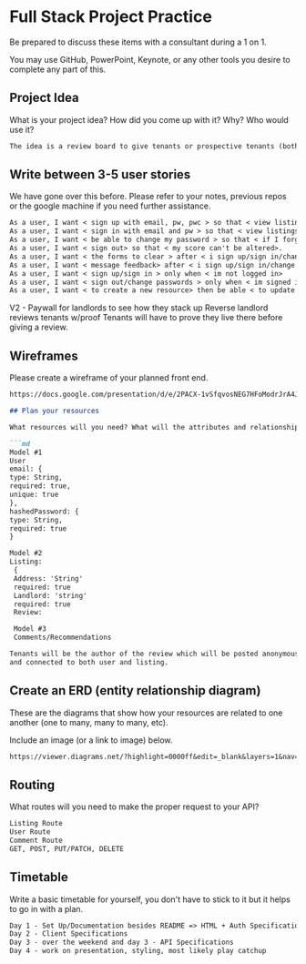 # Full Stack Project Practice

Be prepared to discuss these items with a consultant during a 1 on 1.

You may use GitHub, PowerPoint, Keynote, or any other tools you desire to
complete any part of this.

## Project Idea

What is your project idea?  How did you come up with it? Why? Who would use it?

```md
The idea is a review board to give tenants or prospective tenants (both considered a user) a better understanding of living conditions for a building/apt. It will be tenant (user) focused with tenants leaving  reviews (posted anonymously - v2) and tie the review to a complex without an apt attached. This will protect tenants if they are currently a tenant.

```

## Write between 3-5 user stories

We have gone over this before. Please refer to your notes, previous repos or the
google machine if you need further assistance.

```md
As a user, I want < sign up with email, pw, pwc > so that < view listings >.
As a user, I want < sign in with email and pw > so that < view listings >.
As a user, I want < be able to change my password > so that < if I forget my password>.
As a user, I want < sign out> so that < my score can't be altered>.
As a user, I want < the forms to clear > after < i sign up/sign in/change password/sign out>
As a user, I want < message feedback> after < i sign up/sign in/change password/sign out>
As a user, I want < sign up/sign in > only when < im not logged in>
As a user, I want < sign out/change passwords > only when < im signed in>
As a user, I want < to create a new resource> then be able < to update or delete the resource>
```

V2 - Paywall for landlords to see how they stack up
     Reverse landlord reviews tenants w/proof
     Tenants will have to prove they live there before giving a review.

## Wireframes

Please create a wireframe of your planned front end.

```md
https://docs.google.com/presentation/d/e/2PACX-1vSfqvosNEG7HFoModrJrA4JNP3x7D6y7zTzhYvZiCRw73JWG4YpIWazzLt2ItdamRHCJMinNjYJvXbb/pub?start=false&loop=false&delayms=3000```

## Plan your resources

What resources will you need? What will the attributes and relationships be?

```md
Model #1
User
email: {
type: String,
required: true,
unique: true
},
hashedPassword: {
type: String,
required: true
}

Model #2
Listing:
 {
 Address: 'String'
 required: true
 Landlord: 'string'
 required: true
 Review:

 Model #3
 Comments/Recommendations

Tenants will be the author of the review which will be posted anonymously
and connected to both user and listing.

```

## Create an ERD (entity relationship diagram)

These are the diagrams that show how your resources are related to one another
(one to many, many to many, etc).

Include an image (or a link to image) below.

```md
https://viewer.diagrams.net/?highlight=0000ff&edit=_blank&layers=1&nav=1#G1SmyvpyX-PMLzM2Y9xw1IHWvoLgIVgl1K
```

## Routing

What routes will you need to make the proper request to your API?

```md
Listing Route
User Route
Comment Route
GET, POST, PUT/PATCH, DELETE
```

## Timetable

Write a basic timetable for yourself, you don't have to stick to it but it
helps to go in with a plan.

```md
Day 1 - Set Up/Documentation besides README => HTML + Auth Specifications
Day 2 - Client Specifications
Day 3 - over the weekend and day 3 - API Specifications
Day 4 - work on presentation, styling, most likely play catchup
```
